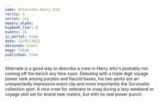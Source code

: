 ```yaml
---
name: Alternate Harry Kim
rarity: 4
series: voy
memory_alpha:
bigbook_tier: 8
events: 25
in_portal: true
date: 22/07/2021
obtained: Event
mega: false
published: true
---
```


Alternate is a good way to describe a crew in Harry who's probably not coming off the bench any time soon. Debuting with a triple digit voyage power rank among purples and flaccid bases, his two perks are an unexpectedly impressive event clip and more importantly the Survivalist collection spot. A nice crew for veterans to snag during a lazy weekend or voyage skill set for brand new rosters, but with no real power punch.

